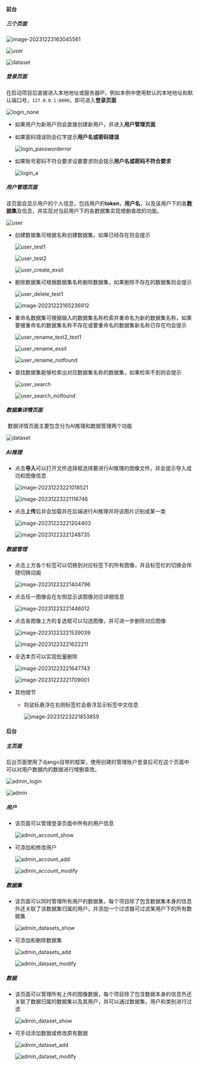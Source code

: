 #### 前台

##### 三个页面

![image-20231223163045561](pic\login.jpg)

![user](pic\user.jpg)

![dataset](pic\dataset_main.png)

##### 登录页面

​		在启动项目后直接进入本地地址或服务器IP，例如本例中使用默认的本地地址和默认端口号，`127.0.0.1:8000`，即可进入**登录页面**

![login_none](pic\login_none.jpg)

- 如果用户为新用户则会直接创建新用户，并进入**用户管理页面**

- 如果密码错误则会红字提示**用户名或密码错误**

  ![login_passworderror](pic\login_passworderror.jpg)

- 如果账号密码不符合要求设置要求则会提示**用户名或密码不符合要求**

  ![login_a](pic\login_a.jpg)

##### 用户管理页面

​		该页面会显示用户的个人信息，包括用户的**token**，**用户名**，以及该用户下的各**数据集**及信息，并实现对当前用户下的各数据集实现增删查改的功能。

![user](pic\user.jpg)

- 创建数据集可根据名称创建数据集，如果已经存在则会提示

  ![user_test1](pic\user_test1.jpg)

  ![user_test2](pic\user_test2.jpg)

  ![user_create_exsit](pic\user_create_exsit.jpg)

- 删除数据集可根据数据集名称删除数据集，如果删除不存在的数据集则会提示

  ![user_delete_test1](pic\user_delete_test1.jpg)

  ![image-20231223165236912](C:\Users\wxy43\AppData\Roaming\Typora\typora-user-images\image-20231223165236912.png)

- 重命名数据集可根据输入的数据集名称检索并重命名为新的数据集名称，如果要被重命名的数据集名称不存在或要重命名的数据集新名称已存在均会提示

  ![user_rename_test2_test1](pic\user_rename_test2_test1.jpg)

  ![user_rename_exsit](pic\user_rename_exsit.jpg)

  ![user_rename_notfound](pic\user_rename_notfound.jpg)

- 查找数据集能够检索出对应数据集名称的数据集，如果检索不到则会提示

  ![user_search](pic\user_search.jpg)

  ![user_search_notfound](pic\user_search_notfound.jpg)

##### 数据集详情页面

​		数据详情页面主要包含分为AI推理和数据管理两个功能

![dataset](pic\dataset_main.png)

##### AI推理

- 点击**导入**可以打开文件选择框选择要进行AI推理的图像文件，并会提示导入成功和图像信息

  ![image-20231223221018521](D:\OCSIP-main\doc\pic\dataset_import.png)

  ![image-20231223221116746](D:\OCSIP-main\doc\pic\dataset_import_show.png)

- 点击**上传**后并会加载并在后端进行AI推理并将该图片识别成某一类

  ![image-20231223221204403](D:\OCSIP-main\doc\pic\dataset_submit_loading.png)
  
  ![image-20231223221248735](D:\OCSIP-main\doc\pic\dataset_submit.png)

##### 数据管理

- 点击上方各个标签可以切换到对应标签下的所有图像，并且标签栏的切换会伴随切换动画

  ![image-20231223221404796](D:\OCSIP-main\doc\pic\dataset_switch.png)

- 点击任一图像会在左侧显示该图像对应详细信息

  ![image-20231223221446012](D:\OCSIP-main\doc\pic\dataset_img_info.png)

- 点击各图像上方的复选框可以勾选图像，并可进一步删除对应图像

  ![image-20231223221539039](D:\OCSIP-main\doc\pic\dataset_checkbox.png)

  ![image-20231223221622211](D:\OCSIP-main\doc\pic\dataset_delete_checkbox.png)

- 全选本页可以实现批量删除

  ![image-20231223221647743](D:\OCSIP-main\doc\pic\dataset_delete_all.png)

  ![image-20231223221709001](D:\OCSIP-main\doc\pic\dataset_delete_all_.png)

- 其他细节

  - 将鼠标悬浮在右侧标签栏会悬浮显示标签中文信息

    ![image-20231223221853859](D:\OCSIP-main\doc\pic\dataset_label_zh.png)

#### 后台

##### 主页面

​		后台页面使用了django自带的框架，使用创建的管理账户登录后可在这个页面中可以对用户数据内的数据进行增删查改。

![admin_login](pic\admin_login.jpg)

![admin](pic\admin.jpg)

##### 用户

- 该页面可以管理登录页面中所有的用户信息

  ![admin_account_show](pic\admin_account_show.jpg)

- 可添加和修改用户

  ![admin_account_add](pic\admin_account_add.jpg)

  ![admin_account_modify](pic\admin_account_modify.jpg)

##### 数据集

- 该页面可以同时管理所有用户的数据集，每个项目除了包含数据集本身的信息外还关联了该数据集归属的用户，并添加一个过滤器可过滤某用户下的所有数据集

  ![admin_datasets_show](pic\admin_datasets_show.jpg)

- 可添加和删除数据集

  ![admin_datasets_add](pic\admin_datasets_add.jpg)

  ![admin_dataset_modify](pic\admin_dataset_modify.jpg)

##### 数据

- 该页面可以管理所有上传的图像数据，每个项目除了包含数据本身的信息外还关联了数据归属的数据集以及其用户，并可以通过数据集，用户和类别进行过滤

  ![admin_dataset_show](pic\admin_dataset_show.jpg)

- 可手动添加数据或修改原有数据

  ![admin_dataset_add](pic\admin_dataset_add.jpg)

  ![admin_dataset_modify](pic\admin_dataset_modify.jpg)